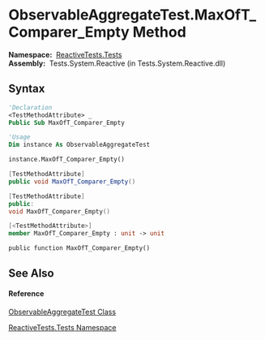 # ObservableAggregateTest.MaxOfT\_Comparer\_Empty Method

**Namespace:**  [ReactiveTests.Tests](ReactiveTests.Tests\ReactiveTests.Tests.md)  
**Assembly:**  Tests.System.Reactive (in Tests.System.Reactive.dll)

## Syntax

```vb
'Declaration
<TestMethodAttribute> _
Public Sub MaxOfT_Comparer_Empty
```

```vb
'Usage
Dim instance As ObservableAggregateTest

instance.MaxOfT_Comparer_Empty()
```

```csharp
[TestMethodAttribute]
public void MaxOfT_Comparer_Empty()
```

```c++
[TestMethodAttribute]
public:
void MaxOfT_Comparer_Empty()
```

```fsharp
[<TestMethodAttribute>]
member MaxOfT_Comparer_Empty : unit -> unit 
```

```jscript
public function MaxOfT_Comparer_Empty()
```

## See Also

#### Reference

[ObservableAggregateTest Class](ObservableAggregateTest\ObservableAggregateTest.md)

[ReactiveTests.Tests Namespace](ReactiveTests.Tests\ReactiveTests.Tests.md)




